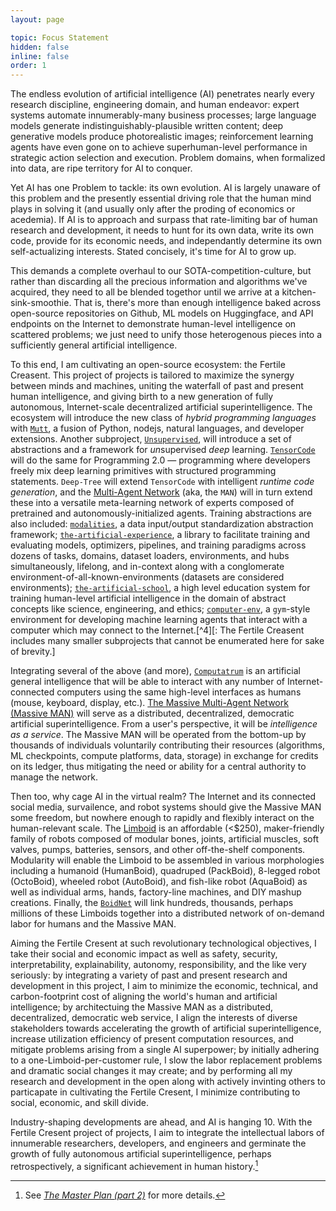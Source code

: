 ```yaml
---
layout: page

topic: Focus Statement
hidden: false
inline: false
order: 1
---
```


The endless evolution of artificial intelligence (AI) penetrates nearly every research discipline, engineering domain, and human endeavor: expert systems automate innumerably-many business processes; large language models generate indistinguishably-plausible written content; deep generative models produce photorealistic images; reinforcement learning agents have even gone on to achieve superhuman-level performance in strategic action selection and execution. Problem domains, when formalized into data, are ripe territory for AI to conquer.

Yet AI has one Problem to tackle: its own evolution. AI is largely unaware of this problem and the presently essential driving role that the human mind plays in solving it (and usually only after the proding of economics or acedemia). If AI is to approach and surpass that rate-limiting bar of human research and development, it needs to hunt for its own data, write its own code, provide for its economic needs, and independantly determine its own self-actualizing interests. Stated concisely, it's time for AI to grow up.

This demands a complete overhaul to our SOTA-competition-culture, but rather than discarding all the precious information and algorithms we've acquired, they need to all be blended togethor until we arrive at a kitchen-sink-smoothie. That is, there's more than enough intelligence baked across open-source repositories on Github, ML models on Huggingface, and API endpoints on the Internet to demonstrate human-level intelligence on scattered problems; we just need to unify those heterogenous pieces into a sufficiently general artificial intelligence.

To this end, I am cultivating an open-source ecosystem: the Fertile Creasent. This project of projects is tailored to maximize the synergy between minds and machines, uniting the waterfall of past and present human intelligence, and giving birth to a new generation of fully autonomous, Internet-scale decentralized artificial superintelligence. The ecosystem will introduce the new class of *hybrid programming languages* with [`Mutt`](https://github.com/Limboid/mutt), a fusion of Python, nodejs, natural languages, and developer extensions. Another subproject, [`Unsupervised`](https://github.com/Limboid/unsupervised), will introduce a set of abstractions and a framework for *un*supervised *deep* learning. [`TensorCode`](https://github.com/Limboid/tensorcode) will do the same for Programming 2.0 — programming where developers freely mix deep learning primitives with structured programming statements. `Deep-Tree` will extend `TensorCode` with intelligent *runtime code generation*, and the [Multi-Agent Network](https://github.com/Limboid/man) (aka, the `MAN`) will in turn extend these into a versatile meta-learning network of experts composed of pretrained and autonomously-initialized agents. Training abstractions are also included: [`modalities`](https://github.com/Limboid/modalities), a data input/output standardization abstraction framework; [`the-artificial-experience`](https://github.com/Limboid/the-artificial-experience), a library to facilitate training and evaluating models, optimizers, pipelines, and training paradigms across dozens of tasks, domains, dataset loaders, environments, and hubs simultaneously, lifelong, and in-context along with a conglomerate environment-of-all-known-environments (datasets are considered environments); [`the-artificial-school`](https://github.com/Limboid/the-artificial-school), a high level education system for training human-level artificial intelligence in the domain of abstract concepts like science, engineering, and ethics; [`computer-env`](https://github.com/Limboid/computer-env), a `gym`-style environment for developing machine learning agents that interact with a computer which may connect to the Internet.[^4][: The Fertile Creasent includes many smaller subprojects that cannot be enumerated here for sake of brevity.]

Integrating several of the above (and more), [`Computatrum`](https://github.com/Limboid/computatrum) is an artificial general intelligence that will be able to interact with any number of Internet-connected computers using the same high-level interfaces as humans (mouse, keyboard, display, etc.). [The Massive Multi-Agent Network (Massive MAN)](https://github.com/Limboid/massive-man) will serve as a distributed, decentralized, democratic artificial superintelligence. From a user's perspective, it will be *intelligence as a service*. The Massive MAN will be operated from the bottom-up by thousands of individuals voluntarily contributing their resources (algorithms, ML checkpoints, compute platforms, data, storage) in exchange for credits on its ledger, thus mitigating the need or ability for a central authority to manage the network.

Then too, why cage AI in the virtual realm? The Internet and its connected social media, survailence, and robot systems should give the Massive MAN some freedom, but nowhere enough to rapidly and flexibly interact on the human-relevant scale. The [Limboid](https://github.com/Limboid/limboid-robot) is an affordable (<$250), maker-friendly family of robots composed of modular bones, joints, artificial muscles, soft valves, pumps, batteries, sensors, and other off-the-shelf components. Modularity will enable the Limboid to be assembled in various morphologies including a humanoid (HumanBoid), quadruped (PackBoid), 8-legged robot (OctoBoid), wheeled robot (AutoBoid), and fish-like robot (AquaBoid) as well as individual arms, hands, factory-line machines, and DIY mashup creations. Finally, the [`BoidNet`](https://github.com/Limboid/boid-net) will link hundreds, thousands, perhaps millions of these Limboids together into a distributed network of on-demand labor for humans and the Massive MAN.

Aiming the Fertile Cresent at such revolutionary technological objectives, I take their social and economic impact as well as safety, security, interpretability, explainability, autonomy, responsibility, and the like very seriously: by integrating a variety of past and present research and development in this project, I aim to minimize the economic, technical, and carbon-footprint cost of aligning the world's human and artificial intelligence; by architectuing the Massive MAN as a distributed, decentralized, democratic web service, I align the interests of diverse stakeholders towards accelerating the growth of artificial superintelligence, increase utilization efficiency of present computation resources, and mitigate problems arising from a single AI superpower; by initially adhering to a one-Limboid-per-customer rule, I slow the labor replacement problems and dramatic social changes it may create; and by performing all my research and development in the open along with actively invinting others to particapate in cultivating the Fertile Cresent, I minimize contributing to social, economic, and skill divide.

Industry-shaping developments are ahead, and AI is hanging 10. With the Fertile Cresent project of projects, I aim to integrate the intellectual labors of innumerable researchers, developers, and engineers and germinate the growth of fully autonomous artificial superintelligence, perhaps retrospectively, a significant achievement in human history.[^1]

  
  [^1]: See [*The Master Plan (part 2)*](https://jacobfv.github.io/blog/the-master-plan-part-2/) for more details.